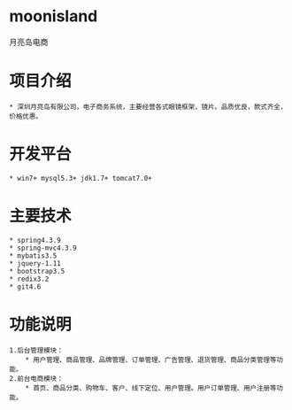 # moonisland
   月亮岛电商
# 项目介绍
	* 深圳月亮岛有限公司，电子商务系统，主要经营各式眼镜框架，镜片。品质优良，款式齐全，价格优惠。
# 开发平台
	* win7+ mysql5.3+ jdk1.7+ tomcat7.0+
# 主要技术
	* spring4.3.9
	* spring-mvc4.3.9
	* mybatis3.5
	* jquery-1.11
	* bootstrap3.5
	* redix3.2
	* git4.6
# 功能说明
	1.后台管理模块：
		* 用户管理、商品管理、品牌管理、订单管理、广告管理、退货管理、商品分类管理等功能。
	2.前台电商模块：
		* 首页、商品分类、购物车、客户、线下定位、用户管理。用户订单管理、用户注册等功能。